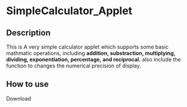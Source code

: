 # SimpleCalculator_Applet

## Description
This is A very simple calculator applet which supports some basic mathmatic operations, including **addition, substraction, 
multiplying, dividing, exponentiation, percentage, and reciprocal.** also include the function to changes the numerical
precision of display. 

## How to use
Download
